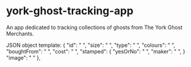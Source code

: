 # york-ghost-tracking-app
An app dedicated to tracking collections of ghosts from The York Ghost Merchants.

JSON object template:
 {
     "id": " ",
     "size": " ",
     "type": " ",
     "colours": " ",
     "boughtFrom": " ",
     "cost": " ",
     "stamped": {
         "yesOrNo": " ",
         "maker": " ",
     } 
     "image": " " 
 },
